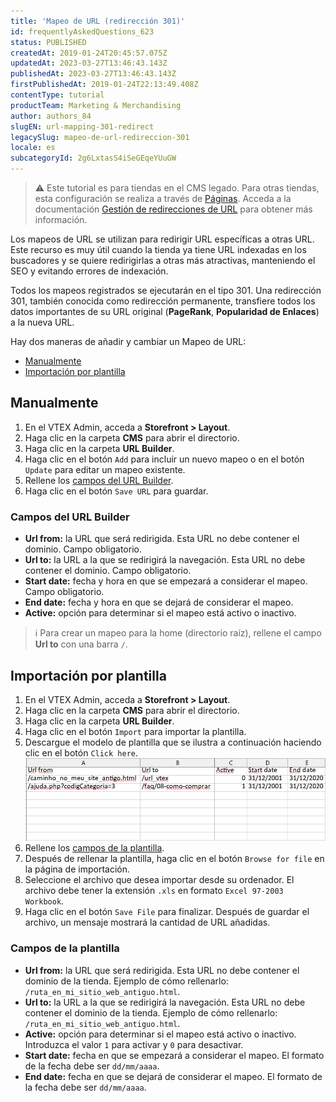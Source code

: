 ```yaml
---
title: 'Mapeo de URL (redirección 301)'
id: frequentlyAskedQuestions_623
status: PUBLISHED
createdAt: 2019-01-24T20:45:57.075Z
updatedAt: 2023-03-27T13:46:43.143Z
publishedAt: 2023-03-27T13:46:43.143Z
firstPublishedAt: 2019-01-24T22:13:49.408Z
contentType: tutorial
productTeam: Marketing & Merchandising
author: authors_84
slugEN: url-mapping-301-redirect
legacySlug: mapeo-de-url-redireccion-301
locale: es
subcategoryId: 2g6LxtasS4iSeGEqeYUuGW
---
```


> ⚠️ Este tutorial es para tiendas en el CMS legado. Para otras tiendas, esta configuración se realiza a través de [Páginas](https://help.vtex.com/es/tutorial/paginas-visao-geral--5iBUUJbK5NqG6OxlDrGNzc). Acceda a la documentación [Gestión de redirecciones de URL](https://help.vtex.com/es/tutorial/gerenciando-redirecionamentos-de-url--3UJuFrU8imSVWg134mkvJV) para obtener más información.

Los mapeos de URL se utilizan para redirigir URL específicas a otras URL. Este recurso es muy útil cuando la tienda ya tiene URL indexadas en los buscadores y se quiere redirigirlas a otras más atractivas, manteniendo el SEO y evitando errores de indexación.

Todos los mapeos registrados se ejecutarán en el tipo 301. Una redirección 301, también conocida como redirección permanente, transfiere todos los datos importantes de su URL original (**PageRank**, **Popularidad de Enlaces**) a la nueva URL.

Hay dos maneras de añadir y cambiar un Mapeo de URL:

- [Manualmente](#manualmente)
- [Importación por plantilla](#importacion-por-plantilla)

## Manualmente

1. En el VTEX Admin, acceda a **Storefront > Layout**.
2. Haga clic en la carpeta **CMS** para abrir el directorio.
3. Haga clic en la carpeta **URL Builder**.
4. Haga clic en el botón `Add` para incluir un nuevo mapeo o en el botón `Update` para editar un mapeo existente.
5. Rellene los [campos del URL Builder](#campos-del-url-builder).
6. Haga clic en el botón `Save URL` para guardar.

### Campos del URL Builder

- **Url from:** la URL que será redirigida. Esta URL no debe contener el dominio. Campo obligatorio.
- **Url to:** la URL a la que se redirigirá la navegación. Esta URL no debe contener el dominio. Campo obligatorio.
- **Start date:** fecha y hora en que se empezará a considerar el mapeo. Campo obligatorio.
- **End date:** fecha y hora en que se dejará de considerar el mapeo.
- **Active:** opción para determinar si el mapeo está activo o inactivo.

> ℹ️ Para crear un mapeo para la home (directorio raíz), rellene el campo **Url to** con una barra `/`.

## Importación por plantilla

1. En el VTEX Admin, acceda a **Storefront > Layout**.
2. Haga clic en la carpeta **CMS** para abrir el directorio.
3. Haga clic en la carpeta **URL Builder**.
4. Haga clic en el botón `Import` para importar la plantilla.
5. Descargue el modelo de plantilla que se ilustra a continuación haciendo clic en el botón `Click here`.
![exemplo-planilha](https://raw.githubusercontent.com/vtexdocs/help-center-content/refs/heads/main/docs/es/tutorials/storefront/layout/mapeo-de-url-redireccion-301_1.png)
6. Rellene los [campos de la plantilla](#campos-de-la-plantilla).
7. Después de rellenar la plantilla, haga clic en el botón `Browse for file` en la página de importación.
8. Seleccione el archivo que desea importar desde su ordenador. El archivo debe tener la extensión `.xls` en formato `Excel 97-2003 Workbook`.
9. Haga clic en el botón `Save File` para finalizar. Después de guardar el archivo, un mensaje mostrará la cantidad de URL añadidas.

### Campos de la plantilla

- **Url from:** la URL que será redirigida. Esta URL no debe contener el dominio de la tienda. Ejemplo de cómo rellenarlo: `/ruta_en_mi_sitio_web_antiguo.html`.
- **Url to:** la URL a la que se redirigirá la navegación. Esta URL no debe contener el dominio de la tienda. Ejemplo de cómo rellenarlo: `/ruta_en_mi_sitio_web_antiguo.html`.
- **Active:** opción para determinar si el mapeo está activo o inactivo. Introduzca el valor `1` para activar y `0` para desactivar.
- **Start date:** fecha en que se empezará a considerar el mapeo. El formato de la fecha debe ser `dd/mm/aaaa`.
- **End date:** fecha en que se dejará de considerar el mapeo. El formato de la fecha debe ser `dd/mm/aaaa`.
